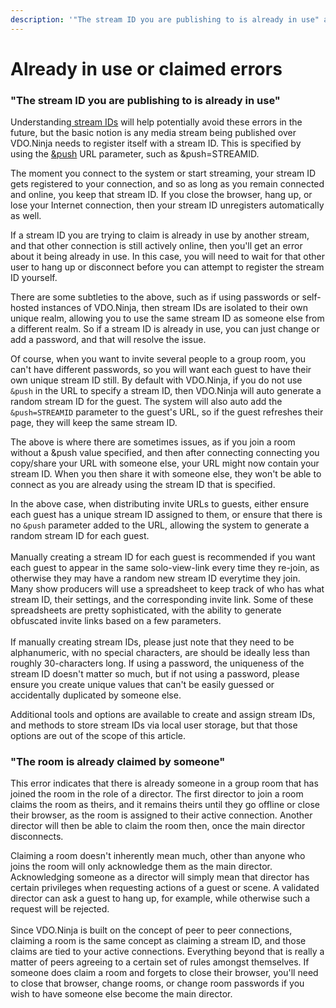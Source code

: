 ```yaml
---
description: '"The stream ID you are publishing to is already in use" and other such errors'
---
```


# Already in use or claimed errors

### "The stream ID you are publishing to is already in use"

Understanding[ stream IDs](../getting-started/stream-ids.md) will help potentially avoid these errors in the future, but the basic notion is any media stream being published over VDO.Ninja needs to register itself with a stream ID.  This is specified by using the [\&push](../source-settings/push.md) URL parameter, such as \&push=STREAMID.

The moment you connect to the system or start streaming, your stream ID gets registered to your connection, and so as long as you remain connected and online, you keep that stream ID. If you close the browser, hang up, or lose your Internet connection, then your stream ID unregisters automatically as well.

If a stream ID you are trying to claim is already in use by another stream, and that other connection is still actively online, then you'll get an error about it being already in use. In this case, you will need to wait for that other user to hang up or disconnect before you can attempt to register the stream ID yourself.

There are some subtleties to the above, such as if using passwords or self-hosted instances of VDO.Ninja, then stream IDs are isolated to their own unique realm, allowing you to use the same stream ID as someone else from a different realm.  So if a stream ID is already in use, you can just change or add a password, and that will resolve the issue.

Of course, when you want to invite several people to a group room, you can't have different passwords, so you will want each guest to have their own unique stream ID still. By default with VDO.Ninja, if you do not use `&push` in the URL to specify a stream ID, then VDO.Ninja will auto generate a random stream ID for the guest. The system will also auto add the `&push=STREAMID` parameter to the guest's URL, so if the guest refreshes their page, they will keep the same stream ID.

The above is where there are sometimes issues, as if you join a room without a \&push value specified, and then after connecting connecting you copy/share your URL with someone else, your URL might now contain your stream ID.  When you then share it with someone else, they won't be able to connect as you are already using the stream ID that is specified.

In the above case, when distributing invite URLs to guests, either ensure each guest has a unique stream ID assigned to them, or ensure that there is no `&push` parameter added to the URL, allowing the system to generate a random stream ID for each guest.\
\
Manually creating a stream ID for each guest is recommended if you want each guest to appear in the same solo-view-link every time they re-join, as otherwise they may have a random new stream ID everytime they join. Many show producers will use a spreadsheet to keep track of who has what stream ID, their settings, and the corresponding invite link. Some of these spreadsheets are pretty sophisticated, with the ability to generate obfuscated invite links based on a few parameters.\
\
If manually creating stream IDs, please just note that they need to be alphanumeric, with no special characters, are should be ideally less than roughly 30-characters long. If using a password, the uniqueness of the stream ID doesn't matter so much, but if not using a password, please ensure you create unique values that can't be easily guessed or accidentally duplicated by someone else.

Additional tools and options are available to create and assign stream IDs, and methods to store stream IDs via local user storage, but that those options are out of the scope of this article.

### "The room is already claimed by someone"

This error indicates that there is already someone in a group room that has joined the room in the role of a director.  The first director to join a room claims the room as theirs, and it remains theirs until they go offline or close their browser, as the room is assigned to their active connection. Another director will then be able to claim the room then, once the main director disconnects.

Claiming a room doesn't inherently mean much, other than anyone who joins the room will only acknowledge them as the main director. Acknowledging someone as a director will simply mean that director has certain privileges when requesting actions of a guest or scene. A validated director can ask a guest to hang up, for example, while otherwise such a request will be rejected.\
\
Since VDO.Ninja is built on the concept of peer to peer connections, claiming a room is the same concept as claiming a stream ID, and those claims are tied to your active connections. Everything beyond that is really a matter of peers agreeing to a certain set of rules amongst themselves. If someone does claim a room and forgets to close their browser, you'll need to close that browser, change rooms, or change room passwords if you wish to have someone else become the main director.


